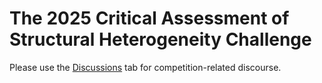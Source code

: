 # The 2025 Critical Assessment of Structural Heterogeneity Challenge
Please use the [Discussions](https://github.com/ml-struct-bio/CASH2025/discussions) tab for competition-related discourse.
